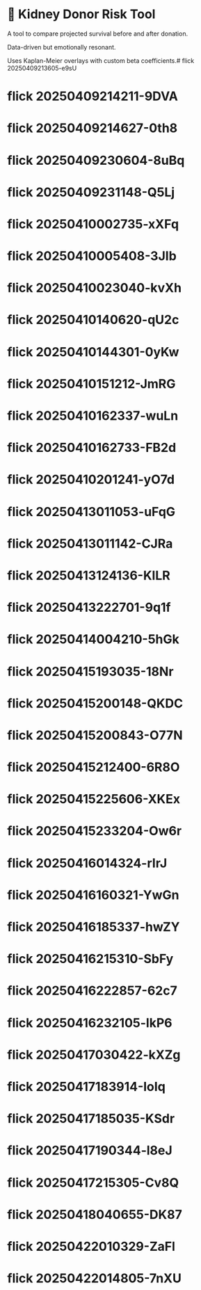 # 🧪 Kidney Donor Risk Tool

A tool to compare projected survival before and after donation.

Data-driven but emotionally resonant.

Uses Kaplan-Meier overlays with custom beta coefficients.# flick 20250409213605-e9sU
# flick 20250409214211-9DVA
# flick 20250409214627-0th8
# flick 20250409230604-8uBq
# flick 20250409231148-Q5Lj
# flick 20250410002735-xXFq
# flick 20250410005408-3JIb
# flick 20250410023040-kvXh
# flick 20250410140620-qU2c
# flick 20250410144301-0yKw
# flick 20250410151212-JmRG
# flick 20250410162337-wuLn
# flick 20250410162733-FB2d
# flick 20250410201241-yO7d
# flick 20250413011053-uFqG
# flick 20250413011142-CJRa
# flick 20250413124136-KlLR
# flick 20250413222701-9q1f
# flick 20250414004210-5hGk
# flick 20250415193035-18Nr
# flick 20250415200148-QKDC
# flick 20250415200843-O77N
# flick 20250415212400-6R8O
# flick 20250415225606-XKEx
# flick 20250415233204-Ow6r
# flick 20250416014324-rIrJ
# flick 20250416160321-YwGn
# flick 20250416185337-hwZY
# flick 20250416215310-SbFy
# flick 20250416222857-62c7
# flick 20250416232105-lkP6
# flick 20250417030422-kXZg
# flick 20250417183914-IoIq
# flick 20250417185035-KSdr
# flick 20250417190344-l8eJ
# flick 20250417215305-Cv8Q
# flick 20250418040655-DK87
# flick 20250422010329-ZaFl
# flick 20250422014805-7nXU
